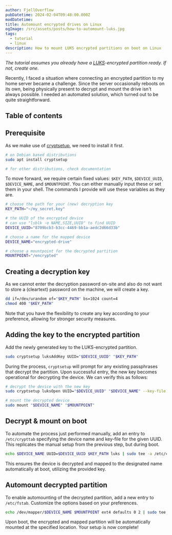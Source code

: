 ```yaml
---
author: FjellOverflow
pubDatetime: 2024-02-04T09:48:00.000Z
modDatetime:
title: Automount encrypted drives on Linux
ogImage: /src/assets/posts/how-to-automount-luks.jpg
tags:
  - tutorial
  - linux
description: How to mount LUKS encrypted partitions on boot on Linux
---
```


_The tutorial assumes you already have a [LUKS](https://en.wikipedia.org/wiki/Linux_Unified_Key_Setup)-encrypted partition ready. If not, create one._

Recently, I faced a situation where connecting an encrypted partition to my home server became a challenge. Since the server occasionally reboots on its own, being physically present to decrypt and mount the drive isn't always possible. I needed an automated solution, which turned out to be quite straightforward.

## Table of contents

## Prerequisite

As we make use of [cryptsetup](https://gitlab.com/cryptsetup/cryptsetup), we need to install it first.

```bash
# on Debian based distributions
sudo apt install cryptsetup

# for other distributions, check documentation
```

To move forward, we require certain fixed values: `$KEY_PATH`, `$DEVICE_UUID`, `$DEVICE_NAME`, and `$MOUNTPOINT`. You can either manually input these or set them in your shell. The commands I provide will use these variables as they are.

```bash
# choose the path for your (new) decryption key
KEY_PATH="~/my_secret.key"

# the UUID of the encrypted device
# can use "lsblk -o NAME,SIZE,UUID" to find UUID
DEVICE_UUID="8709bcb3-b3cc-4469-bb1a-aedc2d66d33b"

# choose a name for the mapped device
DEVICE_NAME="encrypted-drive"

# choose a mountpoint for the decrypted partition
MOUNTPOINT="/encrypted"
```

## Creating a decryption key

As we cannot enter the decryption password on-site and also do not want to store a (cleartext) password on the machine, we will create a key.

```bash
dd if=/dev/urandom of="$KEY_PATH" bs=1024 count=4
chmod 400 "$KEY_PATH"
```

Note that you have the flexibility to create any key according to your preference, allowing for stronger security measures.

## Adding the key to the encrypted partition

Add the newly generated key to the LUKS-encrypted partition.

```bash
sudo cryptsetup luksAddKey UUID="$DEVICE_UUID" "$KEY_PATH"
```

During the process, `cryptsetup` will prompt for any existing passphrases that decrypt the partition. Upon successful entry, the new key becomes operational for decrypting the device. We can verify this as follows:

```bash
# decrypt the device with the new key
sudo cryptsetup luksOpen UUID="$DEVICE_UUID" "$DEVICE_NAME" --key-file "$KEY_PATH"

# mount the decrypted device
sudo mount "$DEVICE_NAME" "$MOUNTPOINT"
```

## Decrypt & mount on boot

To automate the process just performed manually, add an entry to `/etc/crypttab` specifying the device name and key-file for the given UUID. This replicates the manual setup from the previous step, but during boot.

```bash
echo $DEVICE_NAME UUID=$DEVICE_UUID $KEY_PATH luks | sudo tee -a /etc/crypttab
```

This ensures the device is decrypted and mapped to the designated name automatically at boot, utilizing the provided key.

## Automount decrypted partition

To enable automounting of the decrypted partition, add a new entry to `/etc/fstab`. Customize the options based on your preferences.

```bash
echo /dev/mapper/$DEVICE_NAME $MOUNTPOINT ext4 defaults 0 2 | sudo tee -a /etc/fstab
```

Upon boot, the encrypted and mapped partition will be automatically mounted at the specified location. Your setup is now complete!
